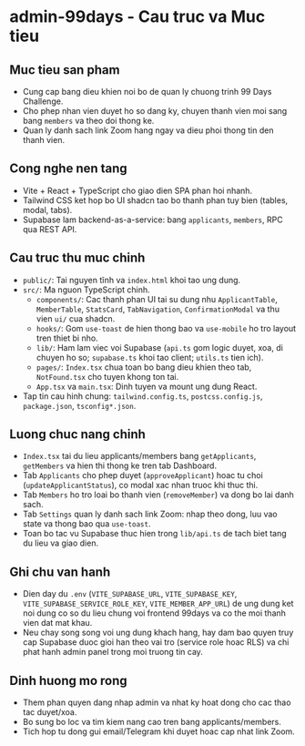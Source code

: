 # admin-99days - Cau truc va Muc tieu

## Muc tieu san pham
- Cung cap bang dieu khien noi bo de quan ly chuong trinh 99 Days Challenge.
- Cho phep nhan vien duyet ho so dang ky, chuyen thanh vien moi sang bang `members` va theo doi thong ke.
- Quan ly danh sach link Zoom hang ngay va dieu phoi thong tin den thanh vien.

## Cong nghe nen tang
- Vite + React + TypeScript cho giao dien SPA phan hoi nhanh.
- Tailwind CSS ket hop bo UI shadcn tao bo thanh phan tuy bien (tables, modal, tabs).
- Supabase lam backend-as-a-service: bang `applicants`, `members`, RPC qua REST API.

## Cau truc thu muc chinh
- `public/`: Tai nguyen tĩnh va `index.html` khoi tao ung dung.
- `src/`: Ma nguon TypeScript chinh.
  - `components/`: Cac thanh phan UI tai su dung nhu `ApplicantTable`, `MemberTable`, `StatsCard`, `TabNavigation`, `ConfirmationModal` va thu vien `ui/` cua shadcn.
  - `hooks/`: Gom `use-toast` de hien thong bao va `use-mobile` ho tro layout tren thiet bi nho.
  - `lib/`: Ham lam viec voi Supabase (`api.ts` gom logic duyet, xoa, di chuyen ho so; `supabase.ts` khoi tao client; `utils.ts` tien ich).
  - `pages/`: `Index.tsx` chua toan bo bang dieu khien theo tab, `NotFound.tsx` cho tuyen khong ton tai.
  - `App.tsx` va `main.tsx`: Dinh tuyen va mount ung dung React.
- Tap tin cau hinh chung: `tailwind.config.ts`, `postcss.config.js`, `package.json`, `tsconfig*.json`.

## Luong chuc nang chinh
- `Index.tsx` tai du lieu applicants/members bang `getApplicants`, `getMembers` va hien thi thong ke tren tab Dashboard.
- Tab `Applicants` cho phep duyet (`approveApplicant`) hoac tu choi (`updateApplicantStatus`), co modal xac nhan truoc khi thuc thi.
- Tab `Members` ho tro loai bo thanh vien (`removeMember`) va dong bo lai danh sach.
- Tab `Settings` quan ly danh sach link Zoom: nhap theo dong, luu vao state va thong bao qua `use-toast`.
- Toan bo tac vu Supabase thuc hien trong `lib/api.ts` de tach biet tang du lieu va giao dien.

## Ghi chu van hanh
- Dien day du `.env` (`VITE_SUPABASE_URL`, `VITE_SUPABASE_KEY`, `VITE_SUPABASE_SERVICE_ROLE_KEY`, `VITE_MEMBER_APP_URL`) de ung dung ket noi dung co so du lieu chung voi frontend 99days va co the moi thanh vien dat mat khau.
- Neu chay song song voi ung dung khach hang, hay dam bao quyen truy cap Supabase duoc gioi han theo vai tro (service role hoac RLS) va chi phat hanh admin panel trong moi truong tin cay.

## Dinh huong mo rong
- Them phan quyen dang nhap admin va nhat ky hoat dong cho cac thao tac duyet/xoa.
- Bo sung bo loc va tim kiem nang cao tren bang applicants/members.
- Tich hop tu dong gui email/Telegram khi duyet hoac cap nhat link Zoom.

